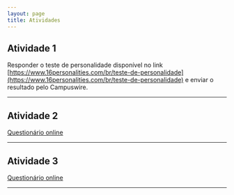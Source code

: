 ```yaml
---
layout: page
title: Atividades
---
```


## Atividade 1

Responder o teste de personalidade disponível no link [https://www.16personalities.com/br/teste-de-personalidade](https://www.16personalities.com/br/teste-de-personalidade) e enviar o resultado pelo Campuswire.

---

## Atividade 2

[Questionário online](https://forms.gle/9n6yny931PTXfqbr9)

---

## Atividade 3

[Questionário online](https://forms.gle/jsrEtxNtrJSZYFxAA)

---